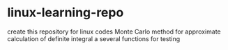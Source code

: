 # linux-learning-repo
create this repository for linux codes
Monte Carlo method for approximate calculation of definite integral
a several functions for testing
